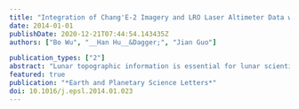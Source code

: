 ```yaml
---
title: "Integration of Chang'E-2 Imagery and LRO Laser Altimeter Data with a Combined Block Adjustment for Precision Lunar Topographic Modeling"
date: 2014-01-01
publishDate: 2020-12-21T07:44:54.143435Z
authors: ["Bo Wu", "__Han Hu__&Dagger;", "Jian Guo"]

publication_types: ["2"]
abstract: "Lunar topographic information is essential for lunar scientific investigations and exploration missions. Lunar orbiter imagery and laser altimeter data are two major data sources for lunar topographic modeling. Most previous studies have processed the imagery and laser altimeter data separately for lunar topographic modeling, and there are usually inconsistencies between the derived lunar topographic models. This paper presents a novel combined block adjustment approach to integrate multiple strips of the Chinese Chang'E-2 imagery and NASA's Lunar Reconnaissance Orbiter (LRO) Laser Altimeter (LOLA) data for precision lunar topographic modeling. The participants of the combined block adjustment include the orientation parameters of the Chang'E-2 images, the intra-strip tie points derived from the Chang'E-2 stereo images of the same orbit, the inter-strip tie points derived from the overlapping area of two neighbor Chang'E-2 image strips, and the LOLA points. Two constraints are incorporated into the combined block adjustment including a local surface constraint and an orbit height constraint, which are specifically designed to remedy the large inconsistencies between the Chang'E-2 and LOLA data sets. The output of the combined block adjustment is the improved orientation parameters of the Chang'E-2 images and ground coordinates of the LOLA points, from which precision lunar topographic models can be generated. The performance of the developed approach was evaluated using the Chang'E-2 imagery and LOLA data in the Sinus Iridum area and the Apollo 15 landing area. The experimental results revealed that the mean absolute image residuals between the Chang'E-2 image strips were drastically reduced from tens of pixels before the adjustment to sub-pixel level after adjustment. Digital elevation models (DEMs) with 20 m resolution were generated using the Chang'E-2 imagery after the combined block adjustment. Comparison of the Chang'E-2 DEM with the LOLA DEM showed a good level of consistency. The developed combined block adjustment approach is of significance for the full comparative and synergistic use of lunar topographic data sets from different sensors and different missions."
featured: true
publication: "*Earth and Planetary Science Letters*"
doi: 10.1016/j.epsl.2014.01.023
---
```


